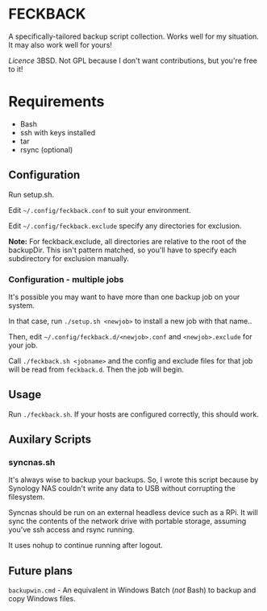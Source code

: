 # FECKBACK
A specifically-tailored backup script collection. Works well for my situation. It may also work well for yours!

*Licence* 3BSD. Not GPL because I don't want contributions, but you're free to it!

# Requirements
* Bash
* ssh with keys installed
* tar
* rsync (optional)

## Configuration
Run setup.sh.

Edit `~/.config/feckback.conf` to suit your environment.

Edit `~/.config/feckback.exclude` specify any directories for exclusion. 

**Note:** For feckback.exclude, all directories are relative to the root of the backupDir.
This isn't pattern matched, so you'll have to specify each subdirectory for exclusion manually.

### Configuration - multiple jobs
It's possible you may want to have more than one backup job on your system.

In that case, run `./setup.sh <newjob>` to install a new job with that name..

Then, edit `~/.config/feckback.d/<newjob>.conf` and `<newjob>.exclude` for your job.

Call `./feckback.sh <jobname>` and the config and exclude files for that job will be read from `feckback.d`. Then the job will begin.

## Usage
Run `./feckback.sh`. If your hosts are configured correctly, this should work.

## Auxilary Scripts
### syncnas.sh 
It's always wise to backup your backups. So, I wrote this script because by Synology NAS couldn't write any data to USB without corrupting the filesystem. 

Syncnas should be run on an external headless device such as a RPi. It will sync the contents of the network drive with portable storage, assuming you've ssh access and rsync running.

It uses nohup to continue running after logout.

## Future plans
`backupwin.cmd` - An equivalent in Windows Batch (*not* Bash) to backup and copy Windows files.
